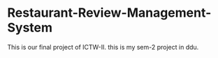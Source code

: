 # Restaurant-Review-Management-System
This is our final project of ICTW-II.
this is my sem-2 project in ddu.
